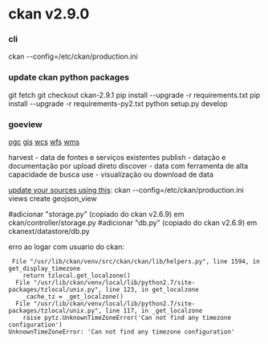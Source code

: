 
# ckan v2.9.0

### cli
ckan --config=/etc/ckan/production.ini <command>
### update ckan python packages
git fetch
git checkout ckan-2.9.1
pip install --upgrade -r requirements.txt
pip install --upgrade -r requirements-py2.txt
python setup.py develop


### goeview

[ogc](https://en.wikipedia.org/wiki/Open_Geospatial_Consortium)
[gis](https://en.wikipedia.org/wiki/Geographic_information_system)
[wcs](https://en.wikipedia.org/wiki/Web_Coverage_Service)
[wfs](https://en.wikipedia.org/wiki/Web_Feature_Service)
[wms](https://en.wikipedia.org/wiki/Web_Map_Service)

harvest - data de fontes e serviços existentes
publish - datação e documentação por upload direto
discover - data com ferramenta de alta capacidade de busca
use - visualização ou download de data



[update your sources using this](https://lists-archive.okfn.org/pipermail/ckan-dev/2016-July/021467.html):
ckan --config=/etc/ckan/production.ini views create geojson_view

#adicionar "storage.py" (copiado do ckan v2.6.9) em ckan/controller/storage.py
#adicionar "db.py" (copiado do ckan v2.6.9) em ckanext/datastore/db.py


erro ao logar com usuario do ckan:
```text
 File "/usr/lib/ckan/venv/src/ckan/ckan/lib/helpers.py", line 1594, in get_display_timezone
    return tzlocal.get_localzone()
  File "/usr/lib/ckan/venv/local/lib/python2.7/site-packages/tzlocal/unix.py", line 123, in get_localzone
    _cache_tz = _get_localzone()
  File "/usr/lib/ckan/venv/local/lib/python2.7/site-packages/tzlocal/unix.py", line 117, in _get_localzone
    raise pytz.UnknownTimeZoneError('Can not find any timezone configuration')
UnknownTimeZoneError: 'Can not find any timezone configuration'
```

